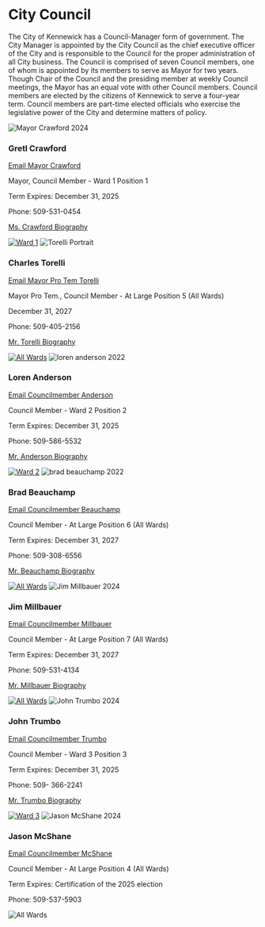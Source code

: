  

# City Council

The City of Kennewick has a Council-Manager form of government. The City Manager is appointed by the City Council as the chief executive officer of the City and is responsible to the Council for the proper administration of all City business. The Council is comprised of seven Council members, one of whom is appointed by its members to serve as Mayor for two years. Though Chair of the Council and the presiding member at weekly Council meetings, the Mayor has an equal vote with other Council members. Council members are elected by the citizens of Kennewick to serve a four-year term. Council members are part-time elected officials who exercise the legislative power of the City and determine matters of policy.

  ![Mayor Crawford 2024](images/c35e4c66a5a4dccb8710f80e90ed6e52468654dee990feb09f36150ad396db46)  

### Gretl Crawford

 [Email Mayor Crawford](mailto:gretl.crawford@ci.kennewick.wa.us) 

Mayor, Council Member - Ward 1 Position 1

Term Expires: December 31, 2025 

Phone: 509-531-0454 [](https://www.go2kennewick.com/867/Gretl-Crawford-Bio-Page) 

 [Ms. Crawford Biography](https://www.go2kennewick.com/867/Gretl-Crawford-Bio-Page) 

  [![Ward 1](images/b6fb28f565fc9ed872e84197bbfab74a66a9cf1d27b9ade3291650e372f6242b)](https://kennewick.maps.arcgis.com/apps/webappviewer/index.html?id=3a3e15f9c2184135aed01511a4e3de8b)   ![Torelli  Portrait](images/d30baef0dff6147ba16128a861431e956187f29722a75f3859f6c97d47921541)  

### Charles  Torelli

 [Email Mayor Pro Tem Torelli](mailto:chuck.torelli@ci.kennewick.wa.us) 

Mayor Pro Tem., Council Member - At Large Position 5 (All Wards)

December 31, 2027

Phone: 509-405-2156 [](https://www.go2kennewick.com/868/Chuck-Torelli-Bio-Page) 

 [Mr. Torelli Biography](https://www.go2kennewick.com/868/Chuck-Torelli-Bio-Page) 

  [![All Wards](images/3fd85e3870add45cc65e33631258fa9c6cba11055412189501c47d085055b827)](https://kennewick.maps.arcgis.com/apps/webappviewer/index.html?id=3a3e15f9c2184135aed01511a4e3de8b)   ![loren anderson 2022](images/b6c45fc41cf4efedde4d911aa4faae570df48f1c5e85ce166ecf73575b0fc412)  

### Loren Anderson

 [Email Councilmember Anderson](mailto:loren.anderson@ci.kennewick.wa.us) 

Council Member - Ward 2 Position 2

Term Expires: December 31, 2025

Phone: 509-586-5532 [](https://www.go2kennewick.com/870/Loren-Anderson-Bio-Page) 

 [Mr. Anderson Biography](https://www.go2kennewick.com/870/Loren-Anderson-Bio-Page) 

  [![Ward 2](images/71f52c426cb4f4c7e8f75c7249bf463774dafc1fa4ca63b5c012c83e7b996674)](https://kennewick.maps.arcgis.com/apps/webappviewer/index.html?id=3a3e15f9c2184135aed01511a4e3de8b)   ![brad beauchamp 2022](images/68f9a39621a28e2e689a44df42a3474c2a68c28b2af4b4c28a12b523f84b9f0f)  

### Brad Beauchamp

 [Email Councilmember Beauchamp](mailto:brad.beauchamp@ci.kennewick.wa.us) 

Council Member - At Large Position 6 (All Wards)

Term Expires: December 31, 2027 

Phone: 509-308-6556

 [Mr. Beauchamp Biography](https://www.go2kennewick.com/871/Brad%20Beauchamp-Bio-Page)  

  [![All Wards](images/3fd85e3870add45cc65e33631258fa9c6cba11055412189501c47d085055b827)](https://kennewick.maps.arcgis.com/apps/webappviewer/index.html?id=3a3e15f9c2184135aed01511a4e3de8b)   ![Jim Millbauer 2024](images/13fe0c51a622799adefec01dd1096228f71025d6e94c0285064dbde68a59b47e)  

### Jim Millbauer

 [Email Councilmember Millbauer](mailto:jim.millbauer@ci.kennewick.wa.us) 

Council Member - At Large Position 7 (All Wards)

Term Expires: December 31, 2027 

Phone: 509-531-4134

 [Mr. Millbauer Biography](https://www.go2kennewick.com/866/Brad%20Beauchamp-Bio-Page)  

  [![All Wards](images/3fd85e3870add45cc65e33631258fa9c6cba11055412189501c47d085055b827)](https://kennewick.maps.arcgis.com/apps/webappviewer/index.html?id=3a3e15f9c2184135aed01511a4e3de8b)   ![John Trumbo 2024](images/8125685dff22afd357bec7c726c176701bf03371a102b592726b4ce7c0c5789b)  

### John Trumbo

 [Email Councilmember Trumbo](mailto:john.trumbo@ci.kennewick.wa.us) 

Council Member - Ward 3 Position 3

Term Expires: December 31, 2025

Phone: 509- 366-2241  [](https://www.go2kennewick.com/873/John-Trumbo-Bio-Page) 

 [Mr. Trumbo Biography](https://www.go2kennewick.com/873/John-Trumbo-Bio-Page) 

  [![Ward 3](images/33dfb6e2cca08eb5e2026fdb86b4d63b89cff6b28abd960b96c420146595bec3)](https://kennewick.maps.arcgis.com/apps/webappviewer/index.html?id=3a3e15f9c2184135aed01511a4e3de8b)   ![Jason McShane 2024](images/e805c596f31ad9a4d5e9360531197bfb4055132e32ea8e463e8996ae06910294)  

### Jason McShane

 [Email Councilmember McShane](mailto:jason.mcshane@ci.kennewick.wa.us) 

Council Member - At Large Position 4 (All Wards)

Term Expires: Certification of the 2025 election

Phone: 509-537-5903 [](https://www.go2kennewick.com/873/John-Trumbo-Bio-Page) 

  ![All Wards](images/3fd85e3870add45cc65e33631258fa9c6cba11055412189501c47d085055b827)  